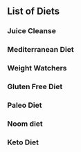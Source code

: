 
## List of Diets

### Juice Cleanse

### Mediterranean Diet

### Weight Watchers

### Gluten Free Diet

### Paleo Diet

### Noom diet

### Keto Diet


